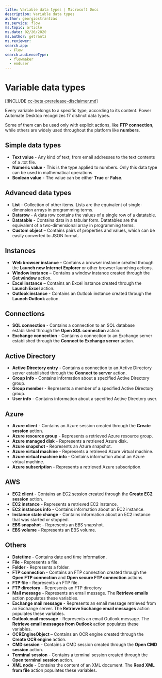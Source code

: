 ```yaml
---
title: Variable data types | Microsoft Docs
description: Variable data types
author: georgiostrantzas
ms.service: flow
ms.topic: article
ms.date: 02/26/2020
ms.author: getrantz
ms.reviewer:
search.app: 
  - Flow
search.audienceType: 
  - flowmaker
  - enduser
---
```


# Variable data types

[!INCLUDE [cc-beta-prerelease-disclaimer.md](../../includes/cc-beta-prerelease-disclaimer.md)]

Every variable belongs to a specific type, according to its content. Power Automate Desktop recognizes 17 distinct data types. 

Some of them can be used only with explicit actions, like **FTP connection**, while others are widely used throughout the platform like  **numbers**.  

## Simple data types

- **Text value** - Any kind of text, from email addresses to the text contents of a .txt file. 
- **Numeric value** - This is the type applied to numbers. Only this data type can be used in mathematical operations.
- **Boolean value** - The value can be either **True** or **False**.

## Advanced data types

- **List** - Collection of other items. Lists are the equivalent of single-dimension arrays in programming terms. 
- **Datarow** - A data row contains the values of a single row of a datatable.
- **Datatable** - Contains data in a tabular form. Datatables are the equivalent of a two-dimensional array in programming terms. 
- **Custom object** – Contains pairs of properties and values, which can be easily converted to JSON format. 

## Instances

- **Web browser instance** – Contains a browser instance created through the **Launch new Internet Explorer** or other browser launching actions.
- **Window instance** – Contains a window instance created through the **Get window** action.
- **Excel instance** – Contains an Excel instance created through the **Launch Excel** action.
- **Outlook instance** - Contains an Outlook instance created through the **Launch Outlook** action.

## Connections

- **SQL connection** - Contains a connection to an SQL database established through the **Open SQL connection** action.
- **Exchange connection** - Contains a connection to an Exchange server established through the **Connect to Exchange server** action.

## Active Directory

- **Active Directory entry** - Contains a connection to an Active Directory server established through the **Connect to server** action.
- **Group info** - Contains information about a specified Active Directory group.
- **Group member** - Represents a member of a specified Active Directory group.
- **User info** - Contains information about a specified Active Directory user.

## Azure

- **Azure client** - Contains an Azure session created through the **Create session** action.
- **Azure resource group** - Represents a retrieved Azure resource group.
- **Azure managed disk** - Represents a retrieved Azure disk.
- **Azure snapshot** - Represents an Azure snapshot.
- **Azure virtual machine** - Represents a retrieved Azure virtual machine.
- **Azure virtual machine info** - Contains information about an Azure virtual machine.
- **Azure subscription** - Represents a retrieved Azure subscription.

## AWS

- **EC2 client** - Contains an EC2 session created through the **Create EC2 session** action.
- **EC2 instance** - Represents a retrieved EC2 instance.
- **EC2 instances info** - Contains information about an EC2 instance.
- **Instance state change** - Contains information about an EC2 instance that was started or stopped.
- **EBS snapshot** - Represents an EBS snapshot.
- **EBS volume** - Represents an EBS volume.

## Others

- **Datetime** - Contains date and time information.
- **File** - Represents a file.
- **Folder** - Represents a folder.
- **FTP connection** - Contains an FTP connection created through the **Open FTP connection** and **Open secure FTP connection** actions.
- **FTP file** - Represents an FTP file.
- **FTP directory** - Represents an FTP directory
- **Mail message** - Represents an email message. The **Retrieve emails** action populates these variables.
- **Exchange mail message** - Represents an email message retrieved from an Exchange server. The **Retrieve Exchange email messages** action populates these variables.
- **Outlook mail message** - Represents an email Outlook message. The **Retrieve email messages from Outlook** action populates these variables.
- **OCREngineObject** – Contains an OCR engine created through the **Create OCR engine** action.
- **CMD session** - Contains a CMD session created through the **Open CMD session** action.
- **Terminal session** - Contains a terminal session created through the **Open terminal session** action.
- **XML node** - Contains the content of an XML document. The **Read XML from file** action populates these variables.